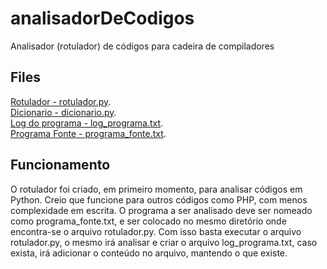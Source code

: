 # analisadorDeCodigos
Analisador (rotulador) de códigos para cadeira de compiladores

## Files
[Rotulador - rotulador.py](rotulador.py).<br/>
[Dicionario - dicionario.py](dicionario.py).<br/>
[Log do programa - log_programa.txt](log_programa.txt).<br/>
[Programa Fonte - programa_fonte.txt](programa_fonte.txt).<br/>


## Funcionamento
O rotulador foi criado, em primeiro momento, para analisar códigos em Python. Creio que funcione para outros códigos como PHP, com menos complexidade em escrita.
O programa a ser analisado deve ser nomeado como programa_fonte.txt, e ser colocado no mesmo diretório onde encontra-se o arquivo rotulador.py. Com isso basta executar o arquivo rotulador.py, o mesmo irá analisar e criar o arquivo log_programa.txt, caso exista, irá adicionar o conteúdo no arquivo, mantendo o que existe.

